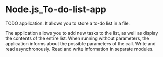 # Node.js_To-do-list-app
TODO application. It allows you to store a to-do list in a file. 

The application allows you to add new tasks to the list, as well as display the contents of the entire list. 
When running without parameters, the application informs about the possible parameters of the call.
Write and read asynchronously. Read and write information in separate modules.
